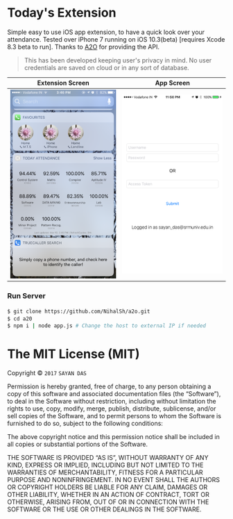 # Today's Extension

Simple easy to use iOS app extension, to have a quick look over your attendance. Tested over iPhone 7 running on iOS 10.3(beta) [requires Xcode 8.3 beta to run]. Thanks to [A2O](https://github.com/NihalSh/a2o) for providing the API.

> This has been developed keeping user's privacy in mind. 
> No user credentials are saved on cloud or in any sort of database.

Extension Screen           |  App Screen
:-------------------------:|:-------------------------:
![](https://raw.githubusercontent.com/poke19962008/Today-Attendance/master/Assets/sc1.PNG)  |  ![](https://raw.githubusercontent.com/poke19962008/Today-Attendance/master/Assets/sc2.PNG)

### Run Server

```bash
$ git clone https://github.com/NihalSh/a2o.git
$ cd a20
$ npm i | node app.js # Change the host to external IP if needed
```

The MIT License (MIT)
=====================

Copyright © `2017` `SAYAN DAS`

Permission is hereby granted, free of charge, to any person
obtaining a copy of this software and associated documentation
files (the “Software”), to deal in the Software without
restriction, including without limitation the rights to use,
copy, modify, merge, publish, distribute, sublicense, and/or sell
copies of the Software, and to permit persons to whom the
Software is furnished to do so, subject to the following
conditions:

The above copyright notice and this permission notice shall be
included in all copies or substantial portions of the Software.

THE SOFTWARE IS PROVIDED “AS IS”, WITHOUT WARRANTY OF ANY KIND,
EXPRESS OR IMPLIED, INCLUDING BUT NOT LIMITED TO THE WARRANTIES
OF MERCHANTABILITY, FITNESS FOR A PARTICULAR PURPOSE AND
NONINFRINGEMENT. IN NO EVENT SHALL THE AUTHORS OR COPYRIGHT
HOLDERS BE LIABLE FOR ANY CLAIM, DAMAGES OR OTHER LIABILITY,
WHETHER IN AN ACTION OF CONTRACT, TORT OR OTHERWISE, ARISING
FROM, OUT OF OR IN CONNECTION WITH THE SOFTWARE OR THE USE OR
OTHER DEALINGS IN THE SOFTWARE.





